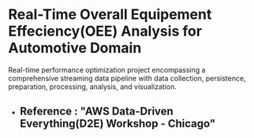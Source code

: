 # Real-Time Overall Equipement Effeciency(OEE) Analysis for Automotive Domain
Real-time performance optimization project encompassing a comprehensive streaming data pipeline with data collection, persistence, preparation, processing, analysis, and visualization.

* ## Reference : "AWS Data-Driven Everything(D2E) Workshop - Chicago" ##





